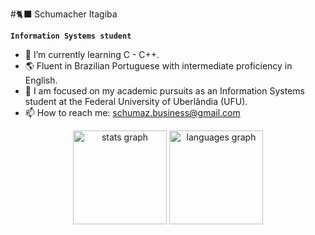 #🐈‍⬛ Schumacher Itagiba

**`Information Systems student`**

- 🌱 I’m currently learning C - C++.
- 🌎 Fluent in Brazilian Portuguese with intermediate proficiency in English.
- 🔭 I am focused on my academic pursuits as an Information Systems student at the Federal University of Uberlândia (UFU).
- 📫 How to reach me: schumaz.business@gmail.com

<div align="center">
  <img src="https://github-readme-stats.vercel.app/api?username=schumaz&hide_title=false&hide_rank=false&show_icons=true&include_all_commits=true&count_private=true&disable_animations=false&theme=radical&locale=en&hide_border=false" height="150" alt="stats graph"  />
  <img src="https://github-readme-stats.vercel.app/api/top-langs?username=schumaz&locale=en&hide_title=false&layout=compact&card_width=320&langs_count=5&theme=radical&hide_border=false" height="150" alt="languages graph"  />
</div>

